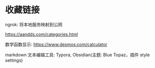 # 收藏链接


ngrok: 将本地服务映射到公网

https://aandds.com/categories.html

数学函数显示: https://www.desmos.com/calculator

markdown 文本编辑工具: Typora, Obsidian(主题: Blue Topaz，插件 style settings)
